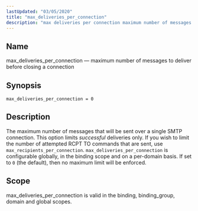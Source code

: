```yaml
---
lastUpdated: "03/05/2020"
title: "max_deliveries_per_connection"
description: "max deliveries per connection maximum number of messages to deliver before closing a connection max deliveries per connection 0 The maximum number of messages that will be sent over a single SMTP connection This option limits successful deliveries only If you wish to limit the number of attempted RCPT TO..."
---
```


<a name="conf.ref.max_deliveries_per_connection"></a> 
## Name

max_deliveries_per_connection — maximum number of messages to deliver before closing a connection

## Synopsis

`max_deliveries_per_connection = 0`

<a name="idp25192224"></a> 
## Description

The maximum number of messages that will be sent over a single SMTP connection. This option limits *successful* deliveries only. If you wish to limit the number of attempted RCPT TO commands that are sent, use `max_recipients_per_connection`. `max_deliveries_per_connection` is configurable globally, in the binding scope and on a per-domain basis. If set to `0` (the default), then no maximum limit will be enforced.

<a name="idp25196160"></a> 
## Scope

max_deliveries_per_connection is valid in the binding, binding_group, domain and global scopes.
